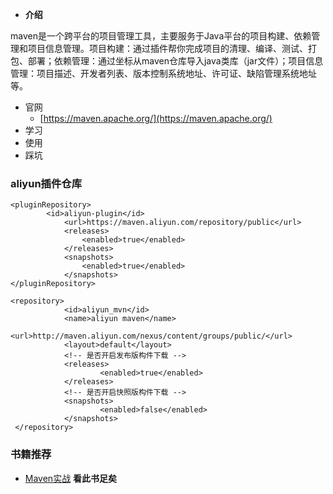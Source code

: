 - **介绍** 

maven是一个跨平台的项目管理工具，主要服务于Java平台的项目构建、依赖管理和项目信息管理。项目构建：通过插件帮你完成项目的清理、编译、测试、打包、部署；依赖管理：通过坐标从maven仓库导入java类库（jar文件）；项目信息管理：项目描述、开发者列表、版本控制系统地址、许可证、缺陷管理系统地址等。
- 官网
   - [https://maven.apache.org/](https://maven.apache.org/)
- 学习
- 使用
- 踩坑 

### aliyun插件仓库
```
<pluginRepository>
		<id>aliyun-plugin</id>
			<url>https://maven.aliyun.com/repository/public</url>
			<releases>
				<enabled>true</enabled>
			</releases>
			<snapshots>
				<enabled>true</enabled>
			</snapshots>
</pluginRepository>
```

```
<repository>
			<id>aliyun_mvn</id>
			<name>aliyun maven</name>
			<url>http://maven.aliyun.com/nexus/content/groups/public/</url>
			<layout>default</layout>
			<!-- 是否开启发布版构件下载 -->
			<releases>
					<enabled>true</enabled>
			</releases>
			<!-- 是否开启快照版构件下载 -->
			<snapshots>
					<enabled>false</enabled>
			</snapshots>
 </repository>
```


### 书籍推荐

- [Maven实战](https://book.douban.com/subject/5345682/)  **看此书足矣**

